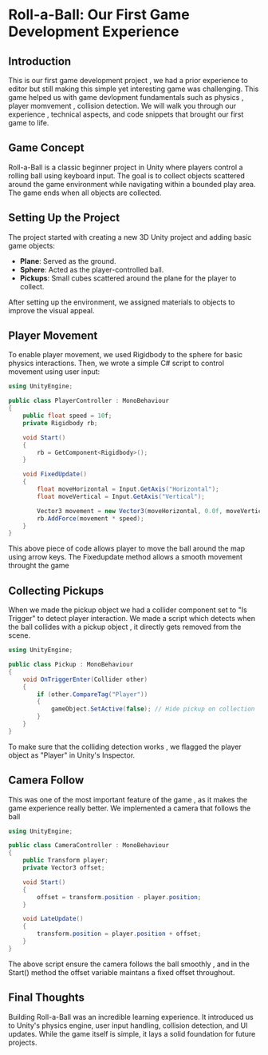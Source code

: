 # Roll-a-Ball: Our First Game Development Experience

## Introduction 
This is our first game development project , we had a prior experience to editor but still making this simple yet interesting game was challenging. This game helped us with game devlopment fundamentals such as physics , player momvement , collision detection. We will walk you through our experience , technical aspects, and code snippets that brought our first game to life.

## Game Concept

Roll-a-Ball is a classic beginner project in Unity where players control a rolling ball using keyboard input. The goal is to collect objects scattered around the game environment while navigating within a bounded play area. The game ends when all objects are collected.

## Setting Up the Project

The project started with creating a new 3D Unity project and adding basic game objects:

- **Plane**: Served as the ground.
- **Sphere**: Acted as the player-controlled ball.
- **Pickups**: Small cubes scattered around the plane for the player to collect.

After setting up the environment, we assigned materials to objects to improve the visual appeal.

## Player Movement

To enable player movement, we used Rigidbody to the sphere for basic physics interactions. Then, we wrote a simple C# script to control movement using user input:

```csharp
using UnityEngine;

public class PlayerController : MonoBehaviour
{
    public float speed = 10f;
    private Rigidbody rb;

    void Start()
    {
        rb = GetComponent<Rigidbody>();
    }

    void FixedUpdate()
    {
        float moveHorizontal = Input.GetAxis("Horizontal");
        float moveVertical = Input.GetAxis("Vertical");

        Vector3 movement = new Vector3(moveHorizontal, 0.0f, moveVertical);
        rb.AddForce(movement * speed);
    }
}
```
This above piece of code allows player to move the ball around the map using arrow keys. The Fixedupdate method allows a smooth movement throught the game

## Collecting Pickups

When we made the pickup object we had a collider component set to "Is Trigger" to detect player interaction. We made a script which detects when the ball collides with a pickup object , it directly gets removed from the scene.

```csharp
using UnityEngine;

public class Pickup : MonoBehaviour
{
    void OnTriggerEnter(Collider other)
    {
        if (other.CompareTag("Player"))
        {
            gameObject.SetActive(false); // Hide pickup on collection
        }
    }
}
```
To make sure that the colliding detection works , we flagged the player object as "Player" in Unity's Inspector.


## Camera Follow

This was one of the most important feature of the game , as it makes the game experience really better. We implemented a camera that follows the ball

```csharp
using UnityEngine;

public class CameraController : MonoBehaviour
{
    public Transform player;
    private Vector3 offset;

    void Start()        
    {
        offset = transform.position - player.position;
    }

    void LateUpdate()
    {
        transform.position = player.position + offset;
    }
}
```

The above script ensure the camera follows the ball smoothly , and in the Start() method the offset variable maintans a fixed offset throughout.

## Final Thoughts

Building Roll-a-Ball was an incredible learning experience. It introduced us to Unity's physics engine, user input handling, collision detection, and UI updates. While the game itself is simple, it lays a solid foundation for future projects. 
